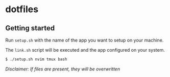 # dotfiles

## Getting started

Run `setup.sh` with the name of the app you want to setup on your machine.

The `link.sh` script will be executed and the app configured on your system.

```sh
$ ./setup.sh nvim tmux bash
```

*Disclaimer: If files are present, they will be overwritten*
